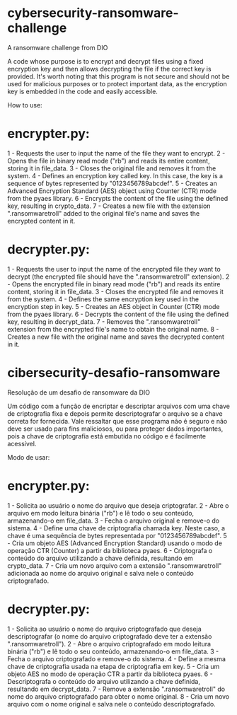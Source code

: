 # cybersecurity-ransomware-challenge
A ransomware challenge from DIO

A code whose purpose is to encrypt and decrypt files using a fixed encryption key and then allows decrypting the file if the correct key is provided. It's worth noting that this program is not secure and should not be used for malicious purposes or to protect important data, as the encryption key is embedded in the code and easily accessible.

How to use:

# encrypter.py:

1 - Requests the user to input the name of the file they want to encrypt.
2 - Opens the file in binary read mode ("rb") and reads its entire content, storing it in file_data.
3 - Closes the original file and removes it from the system.
4 - Defines an encryption key called key. In this case, the key is a sequence of bytes represented by "0123456789abcdef".
5 - Creates an Advanced Encryption Standard (AES) object using Counter (CTR) mode from the pyaes library.
6 - Encrypts the content of the file using the defined key, resulting in crypto_data.
7 - Creates a new file with the extension ".ransomwaretroll" added to the original file's name and saves the encrypted content in it.

# decrypter.py:

1 - Requests the user to input the name of the encrypted file they want to decrypt (the encrypted file should have the ".ransomwaretroll" extension).
2 - Opens the encrypted file in binary read mode ("rb") and reads its entire content, storing it in file_data.
3 - Closes the encrypted file and removes it from the system.
4 - Defines the same encryption key used in the encryption step in key.
5 - Creates an AES object in Counter (CTR) mode from the pyaes library.
6 - Decrypts the content of the file using the defined key, resulting in decrypt_data.
7 - Removes the ".ransomwaretroll" extension from the encrypted file's name to obtain the original name.
8 - Creates a new file with the original name and saves the decrypted content in it.

# cibersecurity-desafio-ransomware
Resolução de um desafio de ransomware da DIO

Um código com a função de encriptar e descriptar arquivos com uma chave de criptografia fixa e depois permite descriptografar o arquivo se a chave correta for fornecida. Vale ressaltar que esse programa não é seguro e não deve ser usado para fins maliciosos, ou para proteger dados importantes, pois a chave de criptografia está embutida no código e é facilmente acessível.

Modo de usar:

# encrypter.py:

1 - Solicita ao usuário o nome do arquivo que deseja criptografar.
2 - Abre o arquivo em modo leitura binária ("rb") e lê todo o seu conteúdo, armazenando-o em file_data.
3 - Fecha o arquivo original e remove-o do sistema.
4 - Define uma chave de criptografia chamada key. Neste caso, a chave é uma sequência de bytes representada por "0123456789abcdef".
5 - Cria um objeto AES (Advanced Encryption Standard) usando o modo de operação CTR (Counter) a partir da biblioteca pyaes.
6 - Criptografa o conteúdo do arquivo utilizando a chave definida, resultando em crypto_data.
7 - Cria um novo arquivo com a extensão ".ransomwaretroll" adicionada ao nome do arquivo original e salva nele o conteúdo criptografado.

# decrypter.py:

1 - Solicita ao usuário o nome do arquivo criptografado que deseja descriptografar (o nome do arquivo criptografado deve ter a extensão ".ransomwaretroll").
2 - Abre o arquivo criptografado em modo leitura binária ("rb") e lê todo o seu conteúdo, armazenando-o em file_data.
3 - Fecha o arquivo criptografado e remove-o do sistema.
4 - Define a mesma chave de criptografia usada na etapa de criptografia em key.
5 - Cria um objeto AES no modo de operação CTR a partir da biblioteca pyaes.
6 - Descriptografa o conteúdo do arquivo utilizando a chave definida, resultando em decrypt_data.
7 - Remove a extensão ".ransomwaretroll" do nome do arquivo criptografado para obter o nome original.
8 - Cria um novo arquivo com o nome original e salva nele o conteúdo descriptografado.

